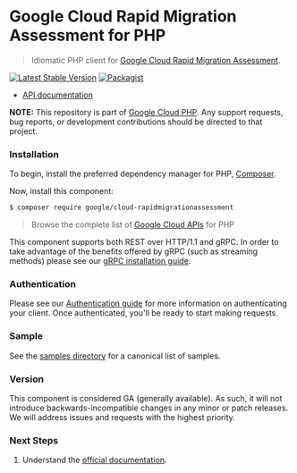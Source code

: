 # Google Cloud Rapid Migration Assessment for PHP

> Idiomatic PHP client for [Google Cloud Rapid Migration Assessment](https://cloud.google.com/solutions/cloud-migration-program).

[![Latest Stable Version](https://poser.pugx.org/google/cloud-rapidmigrationassessment/v/stable)](https://packagist.org/packages/google/cloud-rapidmigrationassessment) [![Packagist](https://img.shields.io/packagist/dm/google/cloud-rapidmigrationassessment.svg)](https://packagist.org/packages/google/cloud-rapidmigrationassessment)

* [API documentation](https://cloud.google.com/php/docs/reference/cloud-rapidmigrationassessment/latest)

**NOTE:** This repository is part of [Google Cloud PHP](https://github.com/googleapis/google-cloud-php). Any
support requests, bug reports, or development contributions should be directed to
that project.

### Installation

To begin, install the preferred dependency manager for PHP, [Composer](https://getcomposer.org/).

Now, install this component:

```sh
$ composer require google/cloud-rapidmigrationassessment
```

> Browse the complete list of [Google Cloud APIs](https://cloud.google.com/php/docs/reference)
> for PHP

This component supports both REST over HTTP/1.1 and gRPC. In order to take advantage of the benefits
offered by gRPC (such as streaming methods) please see our
[gRPC installation guide](https://cloud.google.com/php/grpc).

### Authentication

Please see our [Authentication guide](https://github.com/googleapis/google-cloud-php/blob/main/AUTHENTICATION.md) for more information
on authenticating your client. Once authenticated, you'll be ready to start making requests.

### Sample

See the [samples directory](https://github.com/googleapis/google-cloud-php-rapidmigrationassessment/tree/main/samples) for a canonical list of samples.

### Version

This component is considered GA (generally available). As such, it will not introduce backwards-incompatible changes in
any minor or patch releases. We will address issues and requests with the highest priority.

### Next Steps

1. Understand the [official documentation](https://cloud.google.com/migration-center/docs/api).
